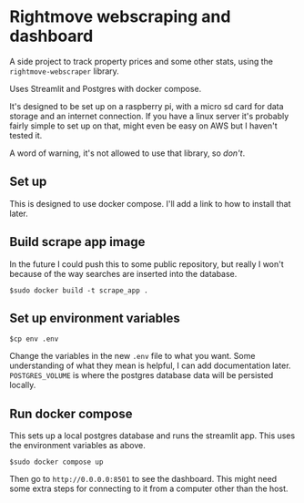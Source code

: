 # Rightmove webscraping and dashboard

A side project to track property prices and some other stats, using the `rightmove-webscraper` library.

Uses Streamlit and Postgres with docker compose.

It's designed to be set up on a raspberry pi, with a micro sd card for data storage and an internet connection. If you have a linux server it's probably fairly simple to set up on that, might even be easy on AWS but I haven't tested it.

A word of warning, it's not allowed to use that library, so *don't*.

## Set up
This is designed to use docker compose. I'll add a link to how to install that later.

## Build scrape app image
In the future I could push this to some public repository, but really I won't because of the way searches are inserted into the database.

```
$sudo docker build -t scrape_app .
```

## Set up environment variables
```
$cp env .env
```
Change the variables in the new `.env` file to what you want. Some understanding of what they mean is helpful, I can add documentation later.
`POSTGRES_VOLUME` is where the postgres database data will be persisted locally.

## Run docker compose
This sets up a local postgres database and runs the streamlit app. This uses the environment variables as above.

```
$sudo docker compose up
```

Then go to `http://0.0.0.0:8501` to see the dashboard. This might need some extra steps for connecting to it from a computer other than the host.
